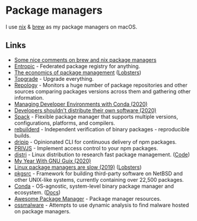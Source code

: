 # Package managers

I use [nix](nix/nix.md) & [brew](brew.md) as my package managers on macOS.

## Links

- [Some nice comments on brew and nix package managers](https://www.alfredforum.com/topic/11856-crash-when-quicklook-previewing-url/)
- [Entropic](https://github.com/entropic-dev/entropic) - Federated package registry for anything.
- [The economics of package management](https://github.com/ceejbot/economics-of-package-management/blob/master/essay.md) ([Lobsters](https://lobste.rs/s/4pyvag/economics_package_management))
- [Topgrade](https://github.com/r-darwish/topgrade/) - Upgrade everything.
- [Repology](https://repology.org/) - Monitors a huge number of package repositories and other sources comparing packages versions across them and gathering other information.
- [Managing Developer Environments with Conda (2020)](https://interrupt.memfault.com/blog/conda-developer-environments)
- [Developers shouldn't distribute their own software (2020)](https://lobste.rs/s/6ame3m/developers_shouldn_t_distribute_their)
- [Spack](https://github.com/spack/spack) - Flexible package manager that supports multiple versions, configurations, platforms, and compilers.
- [rebuilderd](https://github.com/kpcyrd/rebuilderd) - Independent verification of binary packages - reproducible builds.
- [dripip](https://github.com/prisma-labs/dripip) - Opinionated CLI for continuous delivery of npm packages.
- [PRIVJS](https://privjs.com/) - Implement access control to your npm packages.
- [distri](https://distr1.org/) - Linux distribution to research fast package management. ([Code](https://github.com/distr1/distri))
- [My Year With GNU Guix (2020)](https://elais.codes/my-year-with-gnu-guix.html)
- [Linux package managers are slow (2019)](https://michael.stapelberg.ch/posts/2019-08-17-linux-package-managers-are-slow/) ([Lobsters](https://lobste.rs/s/tanpix/linux_package_managers_are_slow))
- [pkgsrc](https://www.pkgsrc.org/) - Framework for building third-party software on NetBSD and other UNIX-like systems, currently containing over 22,500 packages.
- [Conda](https://github.com/conda/conda) - OS-agnostic, system-level binary package manager and ecosystem. ([Docs](https://docs.conda.io/en/latest/))
- [Awesome Package Manager](https://github.com/damon-kwok/awesome-package-manager) - Package manager resources.
- [ossmalware](https://github.com/jordan-wright/ossmalware) - Attempts to use dynamic analysis to find malware hosted on package managers.
